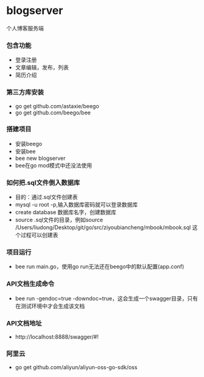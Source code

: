 # blogserver
个人博客服务端
### 包含功能
* 登录注册
* 文章编辑，发布，列表
* 简历介绍 

### 第三方库安装
* go get github.com/astaxie/beego
* go get github.com/beego/bee

### 搭建项目
* 安装beego
* 安装bee
* bee new blogserver
* bee在go mod模式中还没法使用

### 如何把.sql文件倒入数据库
* 目的：通过.sql文件创建表
* mysql -u root -p,输入数据库密码就可以登录数据库
* create database 数据库名字，创建数据库
* source .sql文件的目录，例如source /Users/liudong/Desktop/git/go/src/ziyoubiancheng/mbook/mbook.sql
这个过程可以创建表

### 项目运行
* bee run main.go，使用go run无法还在beego中的默认配置(app.conf)

### API文档生成命令
* bee run -gendoc=true -downdoc=true，这会生成一个swagger目录，只有在测试环境中才会生成该文档

### API文档地址
* http://localhost:8888/swagger/#!

### 阿里云
* go get github.com/aliyun/aliyun-oss-go-sdk/oss